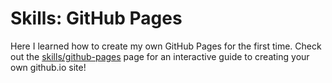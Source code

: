 # Skills: GitHub Pages

Here I learned how to create my own GitHub Pages for the first time. Check out the [skills/github-pages](https://github.com/skills/github-pages) page for an interactive guide to creating your own github.io site!
